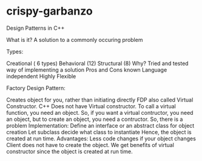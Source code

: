 # crispy-garbanzo

Design Patterns in C++

What is it? A solution to a commonly occuring problem

Types:

Creational ( 6 types)
Behavioral (12)
Structural (8)
Why? Tried and tested way of implementing a solution Pros and Cons known Language independent Highly Flexible

Factory Design Pattern:

Creates object for you, rather than initiating directly
FDP also called Virtual Constructor. C++ Does not have Virtual constructor. To call a virtual function, you need an object. So, if you want a virtual contructor, you need an object, but to create an object, you need a contructor. So, there is a problem
Implementation:
Define an interface or an abstract class for object creation
Let subclass decide what class to instantiate
Hence, the object is created at run time.
Advantages:
Less code changes if your object changes
Client does not have to create the object.
We get benefits of virtual constructor since the object is created at run time.
